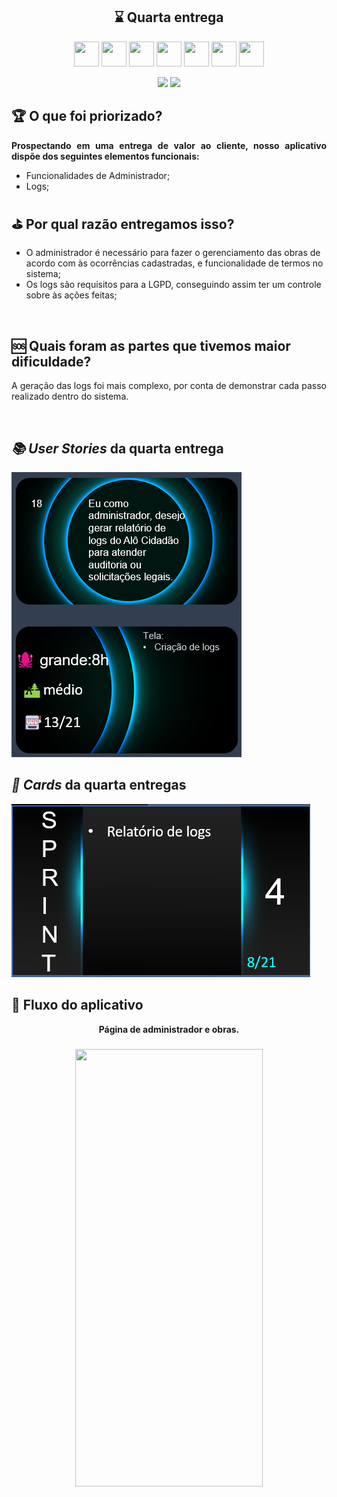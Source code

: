 <h2 align="center">⌛ Quarta entrega</h2>
       <p align="center">
         <link rel="stylesheet" href="https://cdn.jsdelivr.net/gh/devicons/devicon@latest/devicon.min.css">
         <i class="devicon-bash-plain colored"></i>
         <img src="https://cdn.jsdelivr.net/gh/devicons/devicon/icons/figma/figma-original.svg" width="40" height="40"/>
         <img src="https://cdn.jsdelivr.net/gh/devicons/devicon/icons/flask/flask-original.svg" width="40" height="40"/>
         <img src="https://cdn.jsdelivr.net/gh/devicons/devicon/icons/javascript/javascript-original.svg" width="40" height="40"/>
         <img src="https://cdn.jsdelivr.net/gh/devicons/devicon/icons/mongodb/mongodb-original.svg" width="40" height="40"/>
         <img src="https://cdn.jsdelivr.net/gh/devicons/devicon/icons/postgresql/postgresql-original.svg" width="40" height="40"/>
         <img src="https://cdn.jsdelivr.net/gh/devicons/devicon/icons/python/python-original.svg" width="40" height="40"/>
         <img src="https://cdn.jsdelivr.net/gh/devicons/devicon/icons/react/react-original.svg" width="40" height="40"/>   	
</p>
                
<p align="center">
    <img src="https://img.shields.io/badge/status-Concluída-blue?style=for-the-badge&logo=appveyor" />
    <img src="https://img.shields.io/badge/Sprint%20atual-Sprint 3-blue?style=for-the-badge&logo=appveyor" />
</p>





              
<h2>🏆 O que foi priorizado?</h2>

<p align="justify"><b>Prospectando em uma entrega de valor ao cliente, nosso aplicativo dispõe dos seguintes elementos funcionais:</b></p>


- Funcionalidades de Administrador;
- Logs;


<h2>⛳ Por qual razão entregamos isso?</h2>

<p align="justify">

- O administrador é necessário para fazer o gerenciamento das obras de acordo com às ocorrências cadastradas, e funcionalidade de termos no sistema;
- Os logs são requisitos para a LGPD, conseguindo assim ter um controle sobre às ações feitas;


</p>

<br>
<h2>🆘 Quais foram as partes que tivemos maior dificuldade?</h2>
<p align="justify">
A geração das logs foi mais complexo, por conta de demonstrar cada passo realizado dentro do sistema.
</p>
<br>
<h2><i>📚 User Stories</i> da quarta entrega</h2>


<img src="https://github.com/ThomasPalma1/FatecAPI-05/blob/main/docs/images/User_Story_18.png">


<h2><i>📅 Cards</i> da quarta entregas</h2>

<img src="https://github.com/ThomasPalma1/FatecAPI-05/blob/main/docs/images/card_sprint_4.png">
                       
</div>

<h2>📱 Fluxo do aplicativo</h2>

<div align="center" display="flex">
    <b>Página de administrador e obras.</b>
    <h3 align="center">
        <img src="https://github.com/ThomasPalma1/FatecAPI-05/blob/main/docs/videos/sprint4.gif" width="300px" height="700px;" alt="" />
    </h3>
     
</div>


